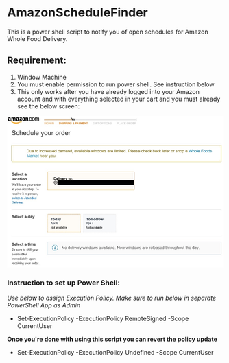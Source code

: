 # AmazonScheduleFinder
This is a power shell script to notify you of open schedules for Amazon Whole Food Delivery.

## Requirement:
1. Window Machine
2. You must enable permission to run power shell.  See instruction below
3. This only works after you have already logged into your Amazon account and with everything selected in your cart and you must already see the below screen:

![alt tag](screen.jpg "Screen shot of check out")

### Instruction to set up Power Shell:
*Use below to assign Execution Policy.  Make sure to run below in separate PowerShell App as Admin*
 - Set-ExecutionPolicy -ExecutionPolicy RemoteSigned -Scope CurrentUser  


**Once you're done with using this script you can revert the policy update**
 - Set-ExecutionPolicy -ExecutionPolicy Undefined -Scope CurrentUser  

